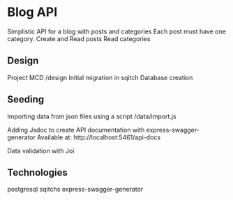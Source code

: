 # Blog API

Simplistic API for a blog with posts and categories
Each post must have one category.
Create and Read posts
Read categories

## Design
Project MCD /design
Initial migration in sqitch
Database creation

## Seeding
Importing data from json files using a script /data/import.js


Adding Jsdoc to create API documentation with express-swagger-generator
Available at: http://localhost:5461/api-docs

Data validation with Joi




## Technologies

postgresql
sqitchs
express-swagger-generator
